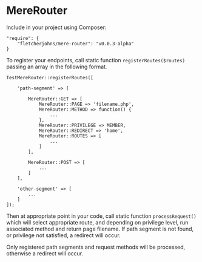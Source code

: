 # MereRouter

Include in your project using Composer:

    "require": {        
        "fletcherjohns/mere-router": "v0.0.3-alpha"
    }

To register your endpoints, call static function `registerRoutes($routes)` passing an array in the following format.

    TestMereRouter::registerRoutes([

        'path-segment' => [

            MereRouter::GET => [
                MereRouter::PAGE => 'filename.php',
                MereRouter::METHOD => function() {
                    ...
                },
                MereRouter::PRIVILEGE => MEMBER,
                MereRouter::REDIRECT => 'home',
                MereRouter::ROUTES => [
                    ...
                ]
            ],

            MereRouter::POST => [
                ...
            ]
        ],

        'other-segment' => [
            ...
        ]
    ]);

Then at appropriate point in your code, call static function `processRequest()` which will select appropriate route, and depending on privilege level, run associated method and return page filename. If path segment is not found, or privilege not satisfied, a redirect will occur.

Only registered path segments and request methods will be processed, otherwise a redirect will occur.